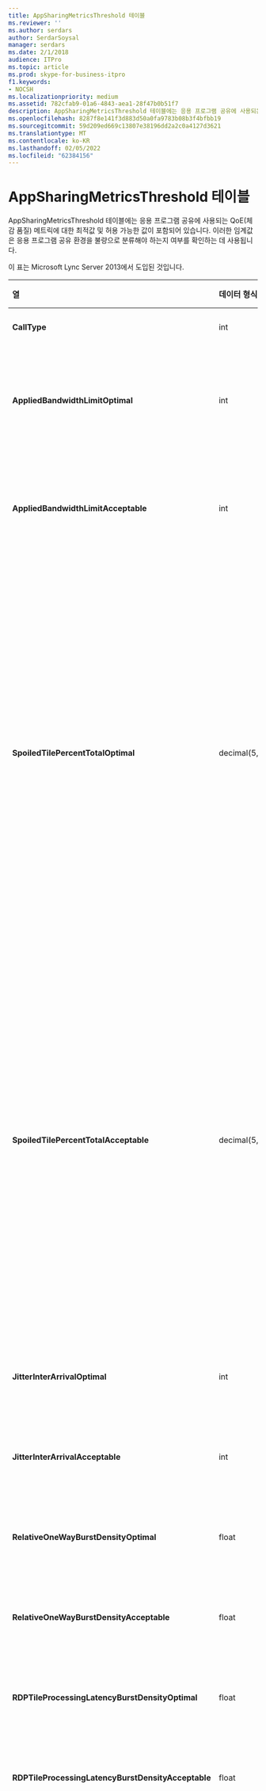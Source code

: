 ```yaml
---
title: AppSharingMetricsThreshold 테이블
ms.reviewer: ''
ms.author: serdars
author: SerdarSoysal
manager: serdars
ms.date: 2/1/2018
audience: ITPro
ms.topic: article
ms.prod: skype-for-business-itpro
f1.keywords:
- NOCSH
ms.localizationpriority: medium
ms.assetid: 782cfab9-01a6-4843-aea1-28f47b0b51f7
description: AppSharingMetricsThreshold 테이블에는 응용 프로그램 공유에 사용되는 QoE(체감 품질) 메트릭에 대한 최적값 및 허용 가능한 값이 포함되어 있습니다. 이러한 임계값은 응용 프로그램 공유 환경을 불량으로 분류해야 하는지 여부를 확인하는 데 사용됩니다.
ms.openlocfilehash: 8287f8e141f3d883d50a0fa9783b08b3f4bfbb19
ms.sourcegitcommit: 59d209ed669c13807e38196dd2a2c0a4127d3621
ms.translationtype: MT
ms.contentlocale: ko-KR
ms.lasthandoff: 02/05/2022
ms.locfileid: "62384156"
---
```

# <a name="appsharingmetricsthreshold-table"></a>AppSharingMetricsThreshold 테이블
 
AppSharingMetricsThreshold 테이블에는 응용 프로그램 공유에 사용되는 QoE(체감 품질) 메트릭에 대한 최적값 및 허용 가능한 값이 포함되어 있습니다. 이러한 임계값은 응용 프로그램 공유 환경을 불량으로 분류해야 하는지 여부를 확인하는 데 사용됩니다.
  
이 표는 Microsoft Lync Server 2013에서 도입된 것입니다.
  
|**열**|**데이터 형식**|**키/인덱스**|**세부 정보**|
|:-----|:-----|:-----|:-----|
|**CallType** <br/> |int  <br/> |Primary  <br/> |수행된 통화 유형입니다.  <br/> |
|**AppliedBandwidthLimitOptimal** <br/> |int  <br/> ||응용 프로그램 공유에 대한 최적의 대역폭 제한입니다. 기본값은 1000000입니다.  <br/> |
|**AppliedBandwidthLimitAcceptable** <br/> |int  <br/> ||응용 프로그램 공유에 대한 허용 가능한 대역폭 제한입니다. 기본값은 500000입니다.  <br/> |
|**SpoiledTilePercentTotalOptimal** <br/> |decimal(5,2)  <br/> ||응용 프로그램 공유 품질을 분류하기 위한 "부실" 타일의 최적 비율입니다. 이 값은 공유자의 콘텐츠 중 뷰어에 도달하지 못한 비율입니다. 공유자가 그래픽 원본에서 타일을 삭제하거나 ASMCU 타일이 각각의 공유자에서 타일을 삭제하면 콘텐츠가 삭제(또는 잘못됨)될 수 있습니다. 기본값은 11%입니다.  <br/> |
|**SpoiledTilePercentTotalAcceptable** <br/> |decimal(5,2)  <br/> ||응용 프로그램 공유 품질을 분류하기 위한 "부실" 타일에 대한 허용 가능한 비율입니다. 이 값은 공유자의 콘텐츠 중 뷰어에 도달하지 못한 비율입니다. 공유자가 그래픽 원본에서 타일을 삭제하거나 ASMCU 타일이 각각의 공유자에서 타일을 삭제하면 콘텐츠가 삭제(또는 잘못됨)될 수 있습니다. 기본값은 36%입니다.  <br/> |
|**JitterInterArrivalOptimal** <br/> |int  <br/> ||이 열은 Microsoft Lync Server 2013에서 사용되지 않습니다.  <br/> |
|**JitterInterArrivalAcceptable** <br/> |int  <br/> ||이 열은 Microsoft Lync Server 2013에서 사용되지 않습니다.  <br/> |
|**RelativeOneWayBurstDensityOptimal** <br/> |float  <br/> ||이 열은 Microsoft Lync Server 2013에서 사용되지 않습니다.  <br/> |
|**RelativeOneWayBurstDensityAcceptable** <br/> |float  <br/> ||이 열은 Microsoft Lync Server 2013에서 사용되지 않습니다.  <br/> |
|**RDPTileProcessingLatencyBurstDensityOptimal** <br/> |float  <br/> ||이 열은 Microsoft Lync Server 2013에서 사용되지 않습니다.  <br/> |
|**RDPTileProcessingLatencyBurstDensityAcceptable** <br/> |float  <br/> ||이 열은 Microsoft Lync Server 2013에서 사용되지 않습니다.  <br/> |
|**RelativeOneWayAverageOptimal** <br/> |float  <br/> ||응용 프로그램 공유에 포함된 두 개의 미디어 끝점 사이의 상대적 단방향 지연 시간에 대한 최적 값입니다. 이 값은 단일 홉 지연 시간 측정값입니다. 기본값은 1.0초입니다.  <br/> 이 열은 Microsoft Lync Server 2013에 도입된 것입니다.  <br/> |
|**RelativeOneWayAverageAcceptable** <br/> |float  <br/> ||응용 프로그램 공유에 포함된 두 개의 미디어 끝점 사이의 상대적 단방향 지연 시간에 대한 최적 값입니다. 이 값은 단일 홉 지연 시간 측정값입니다. 기본값은 1.75초입니다.  <br/> 이 열은 Microsoft Lync Server 2013에 도입된 것입니다.  <br/> |
|**RDPTileProcessingLatencyAverageOptimal** <br/> |float  <br/> ||보기 세션 기간 중 AS 회의 서버의 평균 RDP 타일 처리 지연 시간에 대한 최적 값입니다. 대기 시간은 서버에 시작 프레임이 인코딩되는 시간(시나리오에 따라 공유자 또는 MCU)과 동일한 시작 프레임이 뷰어에 디코딩되는 시간 차이입니다.  <br/> 평균 값이 높으면 보기 환경의 지연 시간이 길다는 것을 나타냅니다. 부하가 높은 회의 서버는 평균 대기 시간이 높을 수 있습니다. 기본값은 200ms입니다.  <br/> 이 열은 Microsoft Lync Server 2013에 도입된 것입니다.  <br/> |
|**RDPTileProcessingLatencyAverageAcceptable** <br/> |float  <br/> ||보기 세션 기간 중 AS 회의 서버의 평균 RDP 타일 처리 지연 시간에 대한 허용 가능한 값입니다. 대기 시간은 서버에 시작 프레임이 인코딩되는 시간(시나리오에 따라 공유자 또는 MCU)과 동일한 시작 프레임이 뷰어에 디코딩되는 시간 차이입니다.  <br/> 평균 값이 높으면 보기 환경의 지연 시간이 길다는 것을 나타냅니다. 부하가 높은 회의 서버는 평균 대기 시간이 높을 수 있습니다. 기본값은 200ms입니다.  <br/> 이 열은 Microsoft Lync Server 2013에 도입된 것입니다.  <br/> |
   

